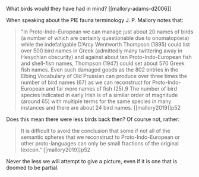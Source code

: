 What birds would they have had in mind? 
[[mallory-adams-d2006]]



When speaking about the PIE fauna terminology J. P. Mallory notes that:
> "In Proto-Indo-European we can manage just about 20 names of birds (a number of which are certainly questionable due to onomatopoeia) while the indefatigable D’Arcy Wentworth Thompson (1895) could list over 500 bird names in Greek (admittedly many twittering away in Hesychian obscurity) and against about ten Proto-Indo-European fish and shell-fish names, Thompson (1947) could set about 570 Greek fish names. Even such damaged goods as the 802 entries in the Elbing Vocabulary of Old Prussian can produce over three times the number of bird names (67) as we can reconstruct for Proto-Indo-European and far more names of fish (25).9 The number of bird species indicated in early Irish is of a similar order of magnitude (around 65) with multiple terms for the same species in many instances and there are about 24 bird names. [[mallory2019]]p52

Does this mean there were less birds back then? Of course not, rather:

> It is difficult to avoid the conclusion that some if not all of the semantic spheres that we reconstruct to Proto-Indo-European or other proto-languages can only be small fractions of the original lexicon." [[mallory2019]]p52

Never the less we will attempt to give a picture, even if it is one that is doomed to be partial.


